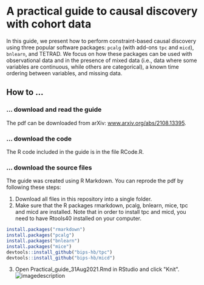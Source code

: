 # A practical guide to causal discovery with cohort data

In this guide, we present how to perform constraint-based causal discovery using three popular software packages: `pcalg` (with add-ons `tpc` and `micd`), `bnlearn`, and TETRAD. We focus on how these packages can be used with observational data and in the presence of mixed data (i.e., data where some variables are continuous, while others are categorical), a known time ordering between variables, and missing data.

## How to ...
### ... download and read the guide
The pdf can be downloaded from arXiv: www.arxiv.org/abs/2108.13395.

### ... download the code
The R code included in the guide is in the file RCode.R.

### ... download the source files
The guide was created using R Markdown. You can reprode the pdf by following these steps:
1) Download all files in this repository into a single folder.
2) Make sure that the R packages rmarkdown, pcalg, bnlearn, mice, tpc and micd are installed. Note that in order to install tpc and micd, you need to have Rtools40 installed on your computer.
```R
install.packages("rmarkdown")
install.packages("pcalg")
install.packages("bnlearn")
install.packages("mice")
devtools::install_github("bips-hb/tpc")
devtools::install_github("bips-hb/micd")
```
3) Open Practical_guide_31Aug2021.Rmd in RStudio and click "Knit".
![imagedescription](https://github.com/bips-hb/PractialGuide/blob/Screenshot.jpg?raw=true)
